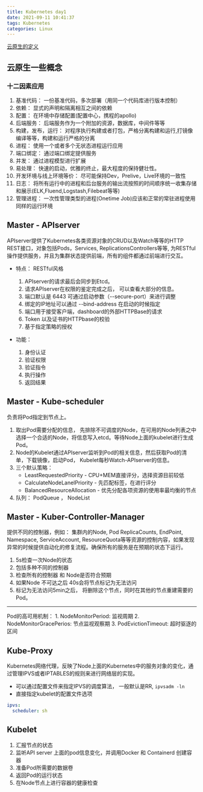 ```yaml
---
title: Kubernetes day1
date: 2021-09-11 10:41:37
tags: Kubernetes
categories: Linux
---
```


[云原生的定义](https://github.com/cncf/toc/blob/main/DEFINITION.md#%E4%B8%AD%E6%96%87%E7%89%88%E6%9C%AC)

<!-- more -->

## 云原生一些概念
### 十二因素应用
1. 基准代码： 一份基准代码，多次部署（用同一个代码库进行版本控制）
1. 依赖： 显式的声明和隔离相互之间的依赖
1. 配置： 在环境中存储配置(配置中心，携程的apollo)
1. 后端服务： 后端服务作为一个附加的资源，数据库，中间件等等
1. 构建，发布，运行： 对程序执行构建或者打包，严格分离构建和运行,打镜像编译等等，构建和运行严格的分离
1. 进程： 使用一个或者多个无状态进程运行应用
1. 端口绑定： 通过端口绑定提供服务
1. 并发： 通过进程模型进行扩展
1. 易处理： 快速的启动，优雅的终止，最大程度的保持健壮性。
1. 开发环境与线上环境等价： 尽可能保持Dev，Prelive，Live环境的一致性
1. 日志： 将所有运行中的进程和后台服务的输出流按照的时间顺序统一收集存储和展示(ELK,Fluend,Logstash,Filebeat等等)
1. 管理进程： 一次性管理类型的进程(Onetime Job)应该和正常的常驻进程使用同样的运行环境

## Master - APIserver
APIserver提供了Kubernetes各类资源对象的CRUD以及Watch等等的HTTP REST接口，对象包括Pods，Services, ReplicationsControllers等等, 为RESTful操作提供服务，并且为集群状态提供前端，所有的组件都通过前端进行交互。
- 特点： RESTful风格
  1. APIserver的请求最后会同步到Etcd。
  1. 请求APIserver在权限的鉴定完成之后， 可以查看大部分的信息。
  1. 端口默认是 6443 可通过启动参数（--secure-port）来进行调整
  1. 绑定的IP地址可以通过 --bind-address 在启动的时候指定
  1. 端口用于接受客户端，dashboard的外部HTTPBase的请求
  1. Token 以及证书的HTTPbase的校验
  1. 基于指定策略的授权

- 功能： 
  1. 身份认证
  1. 验证权限
  1. 验证指令
  1. 执行操作
  1. 返回结果

## Master - Kube-scheduler
负责将Pod指定到节点上。
1. 取出Pod需要分配的信息， 先排除不可调度的Node，在可用的Node列表之中选择一个合适的Node，将信息写入etcd。等待Node上面的kubelet进行生成Pod。
1. Node的Kubelet通过APIserver监听到Pod的相关信息，然后获取Pod的清单，下载镜像，启动Pod， Kubelet每秒Watch-APIserver的信息。
1. 三个默认策略： 
    - LeastRequestedPriority - CPU+MEM直接评分，选择资源目前较低
    - CalculateNodeLanelPriority - 先匹配标签，在进行评分
    - BalancedResourceAllocation - 优先分配各项资源的使用率最均衡的节点 
1. 队列： PodQueue ， NodeList

## Master - Kuber-Controller-Manager
提供不同的控制器，例如： 集群内的Node, Pod ReplicaCounts, EndPoint, Namespace, ServiceAccount, ResourceQuota等等资源的控制内容，如果发现异常的时候提供自动化的修复流程。确保所有的服务是在预期的状态下运行。
1. 5s检查一次Node的状态
2. 包括多种不同的控制器
3. 检查所有的控制器 和 Node是否符合预期
4. 如果Node 不可达之后 40s会将节点标记为无法访问
5. 标记为无法访问5min之后， 将删除这个节点，同时在其他的节点重建需要的Pod。

---
Pod的高可用机制：
    1.  NodeMonitorPeriod: 监视周期
    2.  NodeMonitorGracePerios: 节点监视观察期
    3.  PodEvictionTimeout: 超时驱逐的区间

## Kube-Proxy
Kubernetes网络代理，反映了Node上面的Kubernetes中的服务对象的变化，通过管理IPVS或者IPTABLES的规则来进行网络层的实现。
- 可以通过配置文件来指定IPVS的调度算法， 一般默认是RR, `ipvsadm -ln`
- 直接指定kubelet的配置文件选项
```yaml
ipvs:
  scheduler: sh
```

## Kubelet
1. 汇报节点的状态
1. 监听API server 上面的pod信息变化，并调用Docker 和 Containerd 创建容器
1. 准备Pod所需要的数据卷
1. 返回Pod的运行状态
1. 在Node节点上进行容器的健康检查